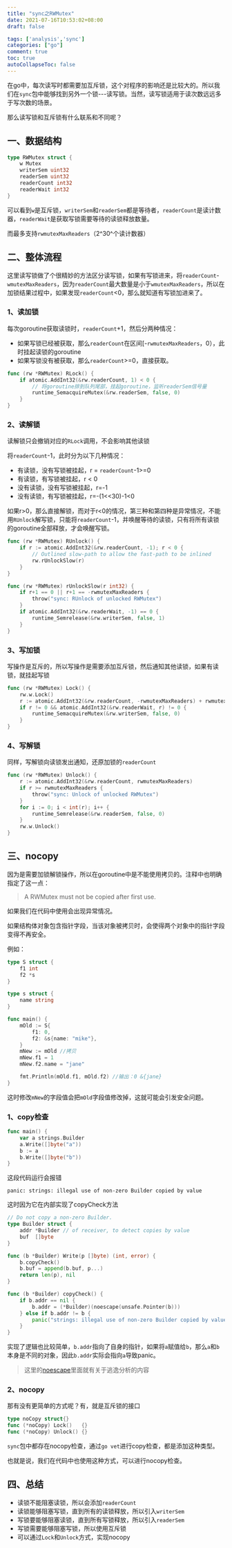```yaml
---
title: "sync之RWMutex"
date: 2021-07-16T10:53:02+08:00
draft: false

tags: ['analysis','sync']
categories: ["go"]
comment: true
toc: true
autoCollapseToc: false
---
```


在go中，每次读写时都需要加互斥锁，这个对程序的影响还是比较大的。所以我们在`sync`包中能够找到另外一个锁---读写锁。当然，读写锁适用于读次数远远多于写次数的场景。

那么读写锁和互斥锁有什么联系和不同呢？

## 一、数据结构

```go
type RWMutex struct {
	w Mutex
	writerSem uint32 
	readerSem uint32 
	readerCount int32 
	readerWait int32 
}
```

可以看到`w`是互斥锁，`writerSem`和`readerSem`都是等待者，`readerCount`是读计数器，`readerWait`是获取写锁需要等待的读锁释放数量。

而最多支持`rwmutexMaxReaders`（2^30^个读计数器）

## 二、整体流程

这里读写锁做了个很精妙的方法区分读写锁，如果有写锁进来，将`readerCount`-`wmutexMaxReaders`，因为`readerCount`最大数量是小于`wmutexMaxReaders`，所以在加锁结果过程中，如果发现`readerCount`<0，那么就知道有写锁加进来了。

### 1、读加锁

每次goroutine获取读锁时，`readerCount`+1，然后分两种情况：

- 如果写锁已经被获取，那么`readerCount`在区间[-`rwmutexMaxReaders`，0），此时挂起读锁的goroutine
- 如果写锁没有被获取，那么`readerCount`>=0，直接获取。

```go
func (rw *RWMutex) RLock() {
	if atomic.AddInt32(&rw.readerCount, 1) < 0 {
		// 将goroutine排到队列尾部，挂起goroutine，监听readerSem信号量
		runtime_SemacquireMutex(&rw.readerSem, false, 0)
	}
}
```

### 2、读解锁

读解锁只会撤销对应的`RLock`调用，不会影响其他读锁

将`readerCount`-1，此时分为以下几种情况：

- 有读锁，没有写锁被挂起，r = `readerCount`-1>=0
- 有读锁，有写锁被挂起，r < 0
- 没有读锁，没有写锁被挂起，r=-1
- 没有读锁，有写锁被挂起，r=-(1<<30)-1<0

如果r>0，那么直接解锁，而对于r<0的情况，第三种和第四种是异常情况，不能用`RUnlock`解写锁，只能将`readerCount`-1，并唤醒等待的读锁，只有将所有读锁的goroutine全部释放，才会唤醒写锁。

```go
func (rw *RWMutex) RUnlock() {
	if r := atomic.AddInt32(&rw.readerCount, -1); r < 0 {
		// Outlined slow-path to allow the fast-path to be inlined
		rw.rUnlockSlow(r)
	}
}

func (rw *RWMutex) rUnlockSlow(r int32) {
	if r+1 == 0 || r+1 == -rwmutexMaxReaders {
		throw("sync: RUnlock of unlocked RWMutex")
	}
	if atomic.AddInt32(&rw.readerWait, -1) == 0 {
		runtime_Semrelease(&rw.writerSem, false, 1)
	}
}
```

### 3、写加锁

写操作是互斥的，所以写操作是需要添加互斥锁，然后通知其他读锁，如果有读锁，就挂起写锁

```go
func (rw *RWMutex) Lock() {
	rw.w.Lock()
	r := atomic.AddInt32(&rw.readerCount, -rwmutexMaxReaders) + rwmutexMaxReaders
	if r != 0 && atomic.AddInt32(&rw.readerWait, r) != 0 {
		runtime_SemacquireMutex(&rw.writerSem, false, 0)
	}
}
```

### 4、写解锁

同样，写解锁向读锁发出通知，还原加锁的`readerCount`

```go
func (rw *RWMutex) Unlock() {
	r := atomic.AddInt32(&rw.readerCount, rwmutexMaxReaders)
	if r >= rwmutexMaxReaders {
		throw("sync: Unlock of unlocked RWMutex")
	}
	for i := 0; i < int(r); i++ {
		runtime_Semrelease(&rw.readerSem, false, 0)
	}
	rw.w.Unlock()
}
```

## 三、nocopy

因为是需要加锁解锁操作，所以在goroutine中是不能使用拷贝的。注释中也明确指定了这一点：


> A RWMutex must not be copied after first use.

如果我们在代码中使用会出现异常情况。

如果结构体对象包含指针字段，当该对象被拷贝时，会使得两个对象中的指针字段变得不再安全。

例如：

```go
type S struct {
	f1 int
	f2 *s
}

type s struct {
	name string
}

func main() {
	mOld := S{
		f1: 0,
		f2: &s{name: "mike"},
	}
	mNew := mOld //拷贝
	mNew.f1 = 1
	mNew.f2.name = "jane"

	fmt.Println(mOld.f1, mOld.f2) //输出：0 &{jane}
}
```

这时修改`mNew`的字段值会把`mOld`字段值修改掉，这就可能会引发安全问题。

### 1、copy检查

```go
func main() {
	var a strings.Builder
	a.Write([]byte("a"))
	b := a
	b.Write([]byte("b"))
}
```

这段代码运行会报错

```text
panic: strings: illegal use of non-zero Builder copied by value
```

这时因为它在内部实现了copyCheck方法

```go
// Do not copy a non-zero Builder.
type Builder struct {
	addr *Builder // of receiver, to detect copies by value
	buf  []byte
}

func (b *Builder) Write(p []byte) (int, error) {
	b.copyCheck()
	b.buf = append(b.buf, p...)
	return len(p), nil
}

func (b *Builder) copyCheck() {
	if b.addr == nil {
		b.addr = (*Builder)(noescape(unsafe.Pointer(b)))
	} else if b.addr != b {
		panic("strings: illegal use of non-zero Builder copied by value")
	}
}
```

实现了逻辑也比较简单，`b.addr`指向了自身的指针，如果将`a`赋值给`b`，那么`a`和`b`本身是不同的对象，因此`b.addr`实际会指向`a`导致panic。

>  这里的[noescape](https://www.toutiao.com/i7041097506419245601/)里面就有关于逃逸分析的内容

### 2、nocopy

那有没有更简单的方式呢？有，就是互斥锁的接口

```go
type noCopy struct{}
func (*noCopy) Lock()   {}
func (*noCopy) Unlock() {}
```

`sync`包中都存在nocopy检查，通过`go vet`进行copy检查，都是添加这种类型。

也就是说，我们在代码中也使用这种方式，可以进行nocopy检查。

## 四、总结

- 读锁不能阻塞读锁，所以会添加`readerCount`
- 读锁能够阻塞写锁，直到所有的读锁释放，所以引入`writerSem`
- 写锁要能够阻塞读锁，直到所有写锁释放，所以引入`readerSem`
- 写锁需要能够阻塞写锁，所以使用互斥锁
- 可以通过`Lock`和`Unlock`方式，实现nocopy